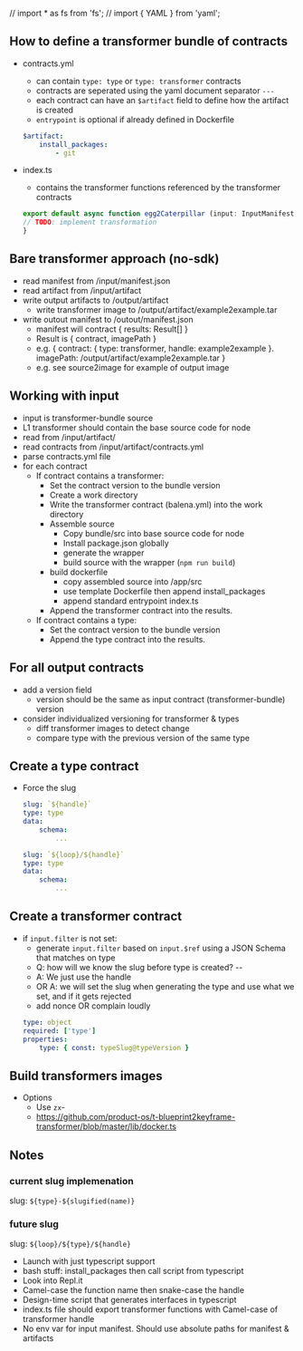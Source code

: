 // import * as fs from 'fs';
// import { YAML } from 'yaml';

## How to define a transformer bundle of contracts
- contracts.yml
    - can contain `type: type` or `type: transformer` contracts
    - contracts are seperated using the yaml document separator `---`
    - each contract can have an `$artifact` field to define how the artifact is created
    - `entrypoint` is optional if already defined in Dockerfile
    ```yaml
    $artifact:
        install_packages:
            - git
    ```
  
- index.ts
    - contains the transformer functions referenced by the transformer contracts
    ```typescript
    export default async function egg2Caterpillar (input: InputManifest<EggContract>): Promise<Result<CaterpillarContract>[]> {
    // TODO: implement transformation
    }
    ```

## Bare transformer approach (no-sdk)
- read manifest from /input/manifest.json
- read artifact from /input/artifact
- write output artifacts to /output/artifact
    - write transformer image to /output/artifact/example2example.tar
- write outout manifest to /outout/manifest.json
    - manifest will contract { results: Result[] }
    - Result is { contract, imagePath }
    - e.g. { contract: { type: transformer, handle: example2example }. imagePath: /output/artifact/example2example.tar }
    - e.g. see source2image for example of output image

## Working with input
- input is transformer-bundle source
- L1 transformer should contain the base source code for node
- read from /input/artifact/
- read contracts from /input/artifact/contracts.yml
- parse contracts.yml file
- for each contract
    - If contract contains a transformer:
      - Set the contract version to the bundle version
      - Create a work directory
      - Write the transformer contract (balena.yml) into the work directory
      - Assemble source
        - Copy bundle/src into base source code for node
        - Install package.json globally
        - generate the wrapper
        - build source with the wrapper (`npm run build`)
      - build dockerfile
        - copy assembled source into /app/src
        - use template Dockerfile then append install_packages
        - append standard entrypoint index.ts
      - Append the transformer contract into the results.
    - If contract contains a type:
      - Set the contract version to the bundle version 
      - Append the type contract into the results.

## For all output contracts
- add a version field
    - version should be the same as input contract (transformer-bundle) version
- consider individualized versioning for transformer & types
  - diff transformer images to detect change
  - compare type with the previous version of the same type

## Create a type contract
- Force the slug
    ```yaml
    slug: `${handle}`    
    type: type
    data: 
        schema:
            ...
    ```
    ```yaml
    slug: `${loop}/${handle}`    
    type: type
    data: 
        schema:
            ...
    ```

## Create a transformer contract
- if `input.filter` is not set:
    - generate `input.filter` based on `input.$ref` using a JSON Schema that matches on type
    - Q: how will we know the slug before type is created? --
    - A:  We just use the handle
    - OR A: we will set the slug when generating the type and use what we set, and if it gets rejected
    - add nonce OR complain loudly
    ```yaml
    type: object
    required: ['type']
    properties:
        type: { const: typeSlug@typeVersion }
    ```

## Build transformers images
- Options
    - Use `zx`- 
    - https://github.com/product-os/t-blueprint2keyframe-transformer/blob/master/lib/docker.ts

    
    
## Notes

### current slug implemenation
slug: `${type}-${slugified(name)}`

### future slug
slug: `${loop}/${type}/${handle}`




- Launch with just typescript support
- bash stuff: install_packages then call script from typescript
- Look into Repl.it
- Camel-case the function name then snake-case the handle
- Design-time script that generates interfaces in typescript
- index.ts file should export transformer functions with Camel-case of transformer handle
- No env var for input manifest. Should use absolute paths for manifest & artifacts
